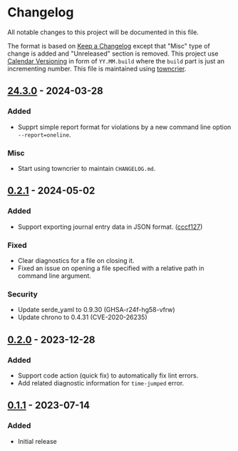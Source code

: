 <!-- markdownlint-disable no-duplicate-heading -->

# Changelog

All notable changes to this project will be documented in this file.

The format is based on [Keep a Changelog](https://keepachangelog.com/en/1.1.0/)
except that "Misc" type of change is added and "Unreleased" section is removed.
This project use [Calendar Versioning](https://calver.org/) in form of
`YY.MM.build` where the `build` part is just an incrementing number. This file
is maintained using [towncrier](https://towncrier.readthedocs.io/).

<!-- towncrier release notes start -->

## [24.3.0](https://github.com/sgryjp/journalint/tree/22.3.0) - 2024-03-28

### Added

- Supprt simple report format for violations by a new command line option
  `--report=oneline`.

### Misc

- Start using towncrier to maintain `CHANGELOG.md`.

## [0.2.1](https://github.com/sgryjp/journalint/tree/0.2.1) - 2024-05-02

### Added

- Support exporting journal entry data in JSON format.
  ([cccf127](https://github.com/sgryjp/journalint/commit/cccf127d465f4bfa3880914c97592364496be598))

### Fixed

- Clear diagnostics for a file on closing it.
- Fixed an issue on opening a file specified with a relative path in command
  line argument.

### Security

- Update serde_yaml to 0.9.30 (GHSA-r24f-hg58-vfrw)
- Update chrono to 0.4.31 (CVE-2020-26235)

## [0.2.0](https://github.com/sgryjp/journalint/tree/0.2.0) - 2023-12-28

### Added

- Support code action (quick fix) to automatically fix lint errors.
- Add related diagnostic information for `time-jumped` error.

## [0.1.1](https://github.com/sgryjp/journalint/tree/0.1.1) - 2023-07-14

### Added

- Initial release
